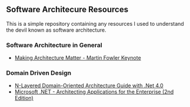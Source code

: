 ## Software Architecure Resources

This is a simple repository containing any resources I used to understand the devil known as software architecture.

### Software Architecture in General

- [Making Architecture Matter - Martin Fowler Keynote](https://www.youtube.com/watch?v=DngAZyWMGR0)

### Domain Driven Design

- [N-Layered Domain-Oriented Architecture Guide with .Net 4.0](https://www.amazon.com/N-Layered-Domain-Oriented-Architecture-Guide-NET/dp/8493903612)
- [Microsoft .NET - Architecting Applications for the Enterprise (2nd Edition)](https://www.amazon.com/Microsoft-NET-Architecting-Applications-Enterprise/dp/0735685355)
